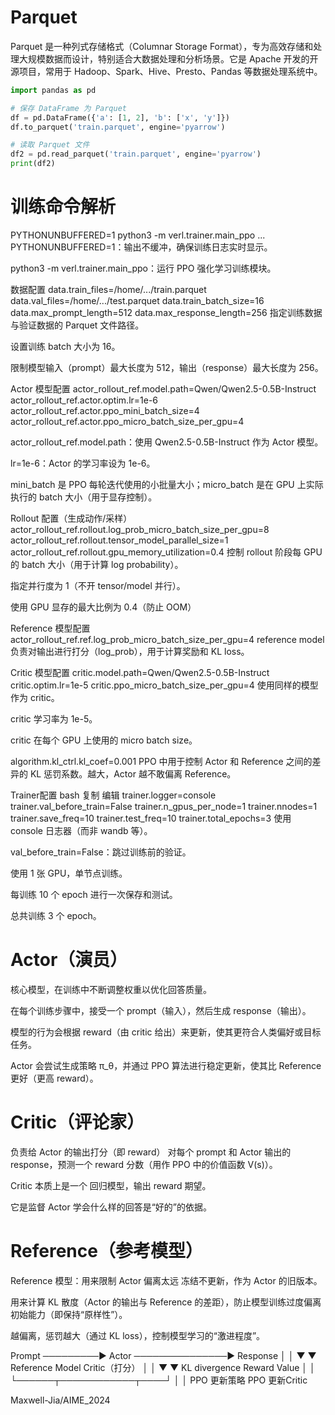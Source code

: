 # Parquet
Parquet 是一种列式存储格式（Columnar Storage Format），专为高效存储和处理大规模数据而设计，特别适合大数据处理和分析场景。它是 Apache 开发的开源项目，常用于 Hadoop、Spark、Hive、Presto、Pandas 等数据处理系统中。
```python
import pandas as pd

# 保存 DataFrame 为 Parquet
df = pd.DataFrame({'a': [1, 2], 'b': ['x', 'y']})
df.to_parquet('train.parquet', engine='pyarrow')

# 读取 Parquet 文件
df2 = pd.read_parquet('train.parquet', engine='pyarrow')
print(df2)
```

# 训练命令解析
PYTHONUNBUFFERED=1 python3 -m verl.trainer.main_ppo ...
PYTHONUNBUFFERED=1：输出不缓冲，确保训练日志实时显示。

python3 -m verl.trainer.main_ppo：运行 PPO 强化学习训练模块。

数据配置
data.train_files=/home/.../train.parquet
data.val_files=/home/.../test.parquet
data.train_batch_size=16
data.max_prompt_length=512
data.max_response_length=256
指定训练数据与验证数据的 Parquet 文件路径。

设置训练 batch 大小为 16。

限制模型输入（prompt）最大长度为 512，输出（response）最大长度为 256。

Actor 模型配置
actor_rollout_ref.model.path=Qwen/Qwen2.5-0.5B-Instruct
actor_rollout_ref.actor.optim.lr=1e-6
actor_rollout_ref.actor.ppo_mini_batch_size=4
actor_rollout_ref.actor.ppo_micro_batch_size_per_gpu=4

actor_rollout_ref.model.path：使用 Qwen2.5-0.5B-Instruct 作为 Actor 模型。

lr=1e-6：Actor 的学习率设为 1e-6。

mini_batch 是 PPO 每轮迭代使用的小批量大小；micro_batch 是在 GPU 上实际执行的 batch 大小（用于显存控制）。


Rollout 配置（生成动作/采样）
actor_rollout_ref.rollout.log_prob_micro_batch_size_per_gpu=8
actor_rollout_ref.rollout.tensor_model_parallel_size=1
actor_rollout_ref.rollout.gpu_memory_utilization=0.4
控制 rollout 阶段每 GPU 的 batch 大小（用于计算 log probability）。

指定并行度为 1（不开 tensor/model 并行）。

使用 GPU 显存的最大比例为 0.4（防止 OOM）

Reference 模型配置
actor_rollout_ref.ref.log_prob_micro_batch_size_per_gpu=4
reference model 负责对输出进行打分（log_prob），用于计算奖励和 KL loss。

Critic 模型配置
critic.model.path=Qwen/Qwen2.5-0.5B-Instruct
critic.optim.lr=1e-5
critic.ppo_micro_batch_size_per_gpu=4
使用同样的模型作为 critic。

critic 学习率为 1e-5。

critic 在每个 GPU 上使用的 micro batch size。

algorithm.kl_ctrl.kl_coef=0.001
PPO 中用于控制 Actor 和 Reference 之间的差异的 KL 惩罚系数。越大，Actor 越不敢偏离 Reference。


Trainer配置
bash
复制
编辑
trainer.logger=console
trainer.val_before_train=False
trainer.n_gpus_per_node=1
trainer.nnodes=1
trainer.save_freq=10
trainer.test_freq=10
trainer.total_epochs=3
使用 console 日志器（而非 wandb 等）。

val_before_train=False：跳过训练前的验证。

使用 1 张 GPU，单节点训练。

每训练 10 个 epoch 进行一次保存和测试。

总共训练 3 个 epoch。


# Actor（演员）
核心模型，在训练中不断调整权重以优化回答质量。

在每个训练步骤中，接受一个 prompt（输入），然后生成 response（输出）。

模型的行为会根据 reward（由 critic 给出）来更新，使其更符合人类偏好或目标任务。

Actor 会尝试生成策略 π_θ，并通过 PPO 算法进行稳定更新，使其比 Reference 更好（更高 reward）。

# Critic（评论家）
负责给 Actor 的输出打分（即 reward）
对每个 prompt 和 Actor 输出的 response，预测一个 reward 分数（用作 PPO 中的价值函数 V(s)）。

Critic 本质上是一个 回归模型，输出 reward 期望。

它是监督 Actor 学会什么样的回答是“好的”的依据。

# Reference（参考模型）
 Reference 模型：用来限制 Actor 偏离太远
冻结不更新，作为 Actor 的旧版本。

用来计算 KL 散度（Actor 的输出与 Reference 的差距），防止模型训练过度偏离初始能力（即保持“原样性”）。

越偏离，惩罚越大（通过 KL loss），控制模型学习的“激进程度”。

Prompt ─────────► Actor ───────────────► Response
                    │                        │
                    ▼                        ▼
             Reference Model          Critic（打分）
                    │                        │
                    ▼                        ▼
             KL divergence             Reward Value
                    │                        │
                    └──────┬────────────┬────┘
                           │            │
                    PPO 更新策略       PPO 更新Critic


Maxwell-Jia/AIME_2024
